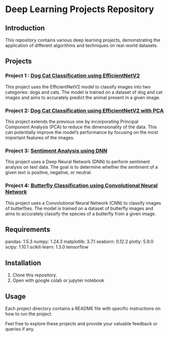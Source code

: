 # Deep Learning Projects Repository

## Introduction
This repository contains various deep learning projects, demonstrating the application of different algorithms and techniques on real-world datasets.

## Projects

### Project 1 : [Dog Cat Classification using EfficientNetV2](./Dog%Cat%Classification%using%EfficientNetV2/HW_DAY5_One_Octadion.ipynb)
This project uses the EfficientNetV2 model to classify images into two categories: dogs and cats. The model is trained on a dataset of dog and cat images and aims to accurately predict the animal present in a given image.

### Project 2: [Dog Cat Classification using EfficientNetV2 with PCA](./Dog%Cat%Classification%using%EfficientNetV2%with%PCA/HW_DAY6_One_Octadion.ipynb)
This project extends the previous one by incorporating Principal Component Analysis (PCA) to reduce the dimensionality of the data. This can potentially improve the model’s performance by focusing on the most important features of the images.

### Project 3: [Sentiment Analysis using DNN](./Sentiment%Analysis%using%DNN/PR_day20_One_Octadion.ipynb)
This project uses a Deep Neural Network (DNN) to perform sentiment analysis on text data. The goal is to determine whether the sentiment of a given text is positive, negative, or neutral.

### Project 4: [Butterfly Classification using Convolutional Neural Network](./Butterfly%Classification%using%Convolutional%Neural%Network/PR_day21_One_Octadion.ipynb)
This project uses a Convolutional Neural Network (CNN) to classify images of butterflies. The model is trained on a dataset of butterfly images and aims to accurately classify the species of a butterfly from a given image.

## Requirements
pandas: 1.5.3 numpy: 1.24.3 matplotlib: 3.7.1 seaborn: 0.12.2 plotly: 5.9.0 scipy: 1.10.1 scikit-learn: 1.3.0 tensorflow

## Installation

1. Clone this repository.
2. Open with google colab or jupyter notebook

## Usage
Each project directory contains a README file with specific instructions on how to run the project.

Feel free to explore these projects and provide your valuable feedback or queries if any.
